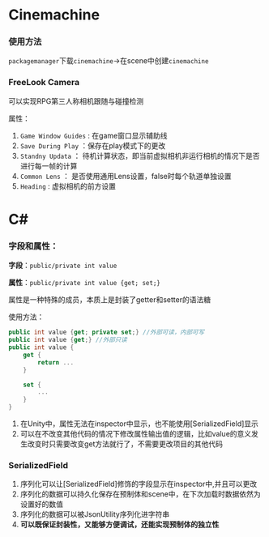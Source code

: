# Cinemachine

### 使用方法
`packagemanager`下载`cinemachine`->在scene中创建`cinemachine`

### FreeLook Camera
可以实现RPG第三人称相机跟随与碰撞检测

属性：

1. `Game Window Guides` : 在game窗口显示辅助线
2. `Save During Play` ：保存在play模式下的更改
3. `Standny Updata` ： 待机计算状态，即当前虚拟相机非运行相机的情况下是否进行每一帧的计算
4. `Common Lens` ： 是否使用通用Lens设置，false时每个轨道单独设置
5. `Heading` : 虚拟相机的前方设置

# C#

### 字段和属性：


**字段**：`public/private int value`

**属性**：`public/private int value {get; set;}`

属性是一种特殊的成员，本质上是封装了getter和setter的语法糖

使用方法：
```csharp
public int value {get; private set;} //外部可读，内部可写
public int value {get;} //外部只读
public int value {
    get {
        return ...
    }

    set {
        ...
    }
}

```

1. 在Unity中，属性无法在inspector中显示，也不能使用[SerializedField]显示
2. 可以在不改变其他代码的情况下修改属性输出值的逻辑，比如value的意义发生改变时只需要改变get方法就行了，不需要更改项目的其他代码

### SerializedField

1. 序列化可以让[SerializedField]修饰的字段显示在inspector中,并且可以更改
2. 序列化的数据可以持久化保存在预制体和scene中，在下次加载时数据依然为设置好的数值
3. 序列化的数据可以被JsonUtility序列化进字符串
4. **可以既保证封装性，又能够方便调试，还能实现预制体的独立性**
